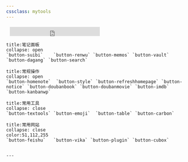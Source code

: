 ```yaml
---
cssclass: mytools
---
```


<iframe style="margin-left:10px; margin-top:5px" width="245" scrolling="no" height="25" frameborder="0" allowtransparency="true" src="https://i.tianqi.com?c=code&id=34&bdc=%23&icon=4&site=12"></iframe>

```ad-abstract
title:笔记面板
collapse: open
`button-suibi`    `button-renwu` `button-memos` `button-vault` `button-dagang` `button-search`

```
````ad-info
title:常规操作
collapse: open
`button-homenote`  `button-style` `button-refreshhomepage` `button-notice` `button-doubanbook` `button-doubanmovie` `button-imdb` `button-kanbanwp`
````

````ad-tip
title:常用工具
collapse: close
`button-textools` `button-emoji`  `button-table` `button-carbon`

````

```ad-example
title:常用网站
collapse: close
color:51,112,255
`button-feishu`   `button-vika` `button-plugin` `button-cubox`
```

```ad-blank

---

```




